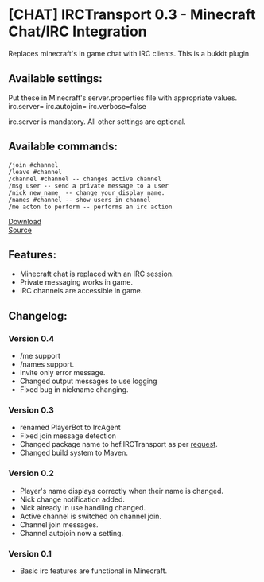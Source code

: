 [CHAT] IRCTransport 0.3 - Minecraft Chat/IRC Integration
=============================================================

Replaces minecraft's in game chat with IRC clients.
This is a bukkit plugin.  

Available settings:
------------------
Put these in Minecraft's server.properties file with appropriate values.
    irc.server=
    irc.autojoin=
    irc.verbose=false

irc.server is mandatory.  All other settings are optional.

Available commands:
-------------------
    /join #channel
    /leave #channel
    /channel #channel -- changes active channel
    /msg user -- send a private message to a user
    /nick new_name  -- change your display name.
    /names #channel -- show users in channel
    /me acton to perform -- performs an irc action

[Download](https://github.com/downloads/hef/IRCTransport/IRCTransport-0.3.jar)  
[Source](https://github.com/hef/IRCTransport)

Features:
---------
  * Minecraft chat is replaced with an IRC session.
  * Private messaging works in game.
  * IRC channels are accessible in game.

Changelog:
----------
### Version 0.4
  * /me support
  * /names support.
  * invite only error message.
  * Changed output messages to use logging
  * Fixed bug in nickname changing.

### Version 0.3
  * renamed PlayerBot to IrcAgent
  * Fixed join message detection
  * Changed package name to hef.IRCTransport as per [request](http://forums.bukkit.org/threads/on-namespaces-please-do-not-use-bukkit-in-your-plugins.3732/).
  * Changed build system to Maven.

### Version 0.2
  * Player's name displays correctly when their name is changed.
  * Nick change notification added.
  * Nick already in use handling changed.
  * Active channel is switched on channel join.
  * Channel join messages.
  * Channel autojoin now a setting.

### Version 0.1
  * Basic irc features are functional in Minecraft.
